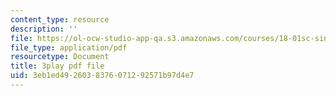 ```yaml
---
content_type: resource
description: ''
file: https://ol-ocw-studio-app-qa.s3.amazonaws.com/courses/18-01sc-single-variable-calculus-fall-2010/3eb1ed4926038376071292571b97d4e7_FK1n3TVQIhc.pdf
file_type: application/pdf
resourcetype: Document
title: 3play pdf file
uid: 3eb1ed49-2603-8376-0712-92571b97d4e7
---
```

